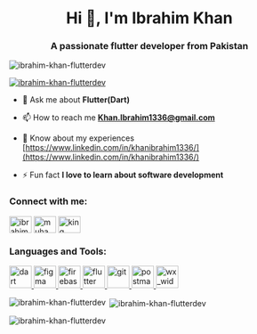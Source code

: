 <h1 align="center">Hi 👋, I'm Ibrahim Khan</h1>
<h3 align="center">A passionate flutter developer from Pakistan</h3>

<p align="left"> <img src="https://komarev.com/ghpvc/?username=ibrahim-khan-flutterdev&label=Profile%20views&color=0e75b6&style=flat" alt="ibrahim-khan-flutterdev" /> </p>

<p align="left"> <a href="https://github.com/ryo-ma/github-profile-trophy"><img src="https://github-profile-trophy.vercel.app/?username=ibrahim-khan-flutterdev" alt="ibrahim-khan-flutterdev" /></a> </p>

- 💬 Ask me about **Flutter(Dart)**

- 📫 How to reach me **Khan.Ibrahim1336@gmail.com**

- 📄 Know about my experiences [https://www.linkedin.com/in/khanibrahim1336/](https://www.linkedin.com/in/khanibrahim1336/)

- ⚡ Fun fact **I love to learn about software development**

<h3 align="left">Connect with me:</h3>
<p align="left">
<a href="https://linkedin.com/in/ibrahim khan" target="blank"><img align="center" src="https://raw.githubusercontent.com/rahuldkjain/github-profile-readme-generator/master/src/images/icons/Social/linked-in-alt.svg" alt="ibrahim khan" height="30" width="40" /></a>
<a href="https://fb.com/muhammad ibrahim" target="blank"><img align="center" src="https://raw.githubusercontent.com/rahuldkjain/github-profile-readme-generator/master/src/images/icons/Social/facebook.svg" alt="muhammad ibrahim" height="30" width="40" /></a>
<a href="https://instagram.com/king_______khan_13" target="blank"><img align="center" src="https://raw.githubusercontent.com/rahuldkjain/github-profile-readme-generator/master/src/images/icons/Social/instagram.svg" alt="king_______khan_13" height="30" width="40" /></a>
</p>

<h3 align="left">Languages and Tools:</h3>
<p align="left"> <a href="https://dart.dev" target="_blank" rel="noreferrer"> <img src="https://www.vectorlogo.zone/logos/dartlang/dartlang-icon.svg" alt="dart" width="40" height="40"/> </a> <a href="https://www.figma.com/" target="_blank" rel="noreferrer"> <img src="https://www.vectorlogo.zone/logos/figma/figma-icon.svg" alt="figma" width="40" height="40"/> </a> <a href="https://firebase.google.com/" target="_blank" rel="noreferrer"> <img src="https://www.vectorlogo.zone/logos/firebase/firebase-icon.svg" alt="firebase" width="40" height="40"/> </a> <a href="https://flutter.dev" target="_blank" rel="noreferrer"> <img src="https://www.vectorlogo.zone/logos/flutterio/flutterio-icon.svg" alt="flutter" width="40" height="40"/> </a> <a href="https://git-scm.com/" target="_blank" rel="noreferrer"> <img src="https://www.vectorlogo.zone/logos/git-scm/git-scm-icon.svg" alt="git" width="40" height="40"/> </a> <a href="https://postman.com" target="_blank" rel="noreferrer"> <img src="https://www.vectorlogo.zone/logos/getpostman/getpostman-icon.svg" alt="postman" width="40" height="40"/> </a> <a href="https://www.wxwidgets.org/" target="_blank" rel="noreferrer"> <img src="https://upload.wikimedia.org/wikipedia/commons/b/bb/WxWidgets.svg" alt="wx_widgets" width="40" height="40"/> </a> </p>

<p><img align="left" src="https://github-readme-stats.vercel.app/api/top-langs?username=ibrahim-khan-flutterdev&show_icons=true&locale=en&layout=compact" alt="ibrahim-khan-flutterdev" /></p>

<p>&nbsp;<img align="center" src="https://github-readme-stats.vercel.app/api?username=ibrahim-khan-flutterdev&show_icons=true&locale=en" alt="ibrahim-khan-flutterdev" /></p>

<p><img align="center" src="https://github-readme-streak-stats.herokuapp.com/?user=ibrahim-khan-flutterdev&" alt="ibrahim-khan-flutterdev" /></p>
